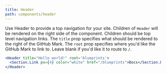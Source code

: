 ```yaml
---
title: Header
path: components/header
---
```


Use Header to provide a top navigation for your site. Children of `Header` will be rendered on the right side of the component. Children should be top level navigation links. The `title` prop specifies what should be rendered to the right of the GitHub Mark. The `root` prop specifies where you'd like the GitHub Mark to link to. Leave blank if you'd like it to route to `/`.
```.jsx
<Header title="Hello world!" root='blueprints'>
  <Section.Link px={4} color="white" href="/blueprints">Docs</Section.Link>
</Header>
```
